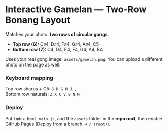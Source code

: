 # Interactive Gamelan — Two-Row Bonang Layout

Matches your photo: **two rows of circular gongs**.

- **Top row (6):** C♯4, D♯4, F♯4, G♯4, A♯4, C5
- **Bottom row (7):** C4, D4, E4, F4, G4, A4, B4

Uses your real gong image: `assets/gamelan.png`. You can upload a different photo on the page as well.

### Keyboard mapping
Top row sharps + C5: `S D G H J ,`  
Bottom row naturals: `Z X C V B N M`

### Deploy
Put `index.html`, `main.js`, and the `assets` folder in the **repo root**, then enable GitHub Pages (Deploy from a branch → `/ (root)`).